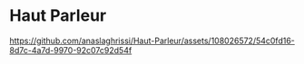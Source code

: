 # Haut Parleur 

https://github.com/anaslaghrissi/Haut-Parleur/assets/108026572/54c0fd16-8d7c-4a7d-9970-92c07c92d54f
